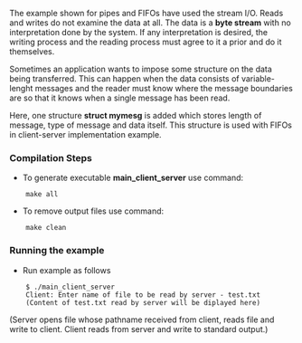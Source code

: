 The example shown for pipes and FIFOs have used the stream I/O. Reads and writes do not examine the data at all. The data is a **byte stream** with no interpretation done by the system. If any interpretation is desired, the writing process and the reading process must agree to it a prior and do it themselves.

Sometimes an application wants to impose some structure on the data being transferred. This can happen when the data consists of variable-lenght messages and the reader must know where the message boundaries are so that it knows when a single message has been  read.

Here, one structure **struct mymesg** is added which stores length of message, type of message and data itself. This structure is used with FIFOs in client-server implementation example.

### Compilation Steps
- To generate executable **main_client_server** use command:
``` 
    make all
```
- To remove output files use command:
```
    make clean
```

### Running the example
- Run example as follows
```
    $ ./main_client_server
    Client: Enter name of file to be read by server - test.txt
    (Content of test.txt read by server will be diplayed here)
```
(Server opens file whose pathname received from client, reads file and write to client. Client reads from server and write to standard output.)

